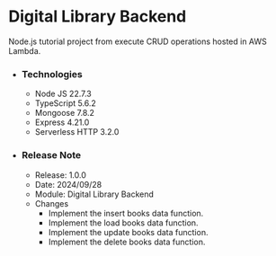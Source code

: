 # Digital Library Backend
Node.js tutorial project from execute CRUD operations hosted in AWS Lambda.

* ### Technologies

  * Node JS 22.7.3
  * TypeScript 5.6.2
  * Mongoose 7.8.2
  * Express 4.21.0
  * Serverless HTTP 3.2.0
  
* ### Release Note

  * Release: 1.0.0
  * Date: 2024/09/28
  * Module: Digital Library Backend
  * Changes
    * Implement the insert books data function.
    * Implement the load books data function.
    * Implement the update books data function.
    * Implement the delete books data function.
